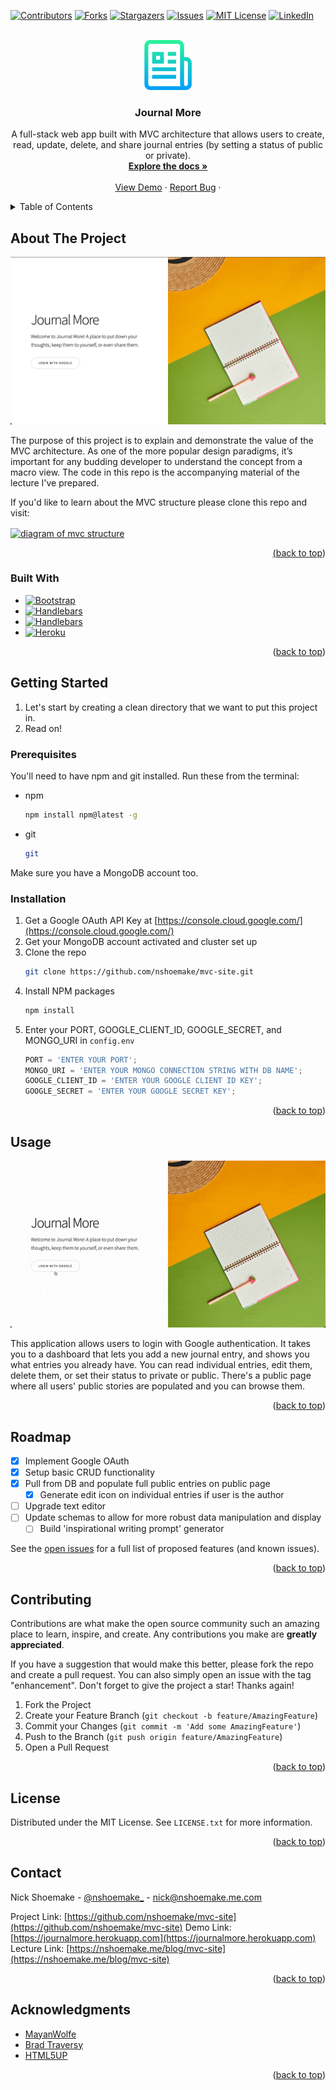 <a name="readme-top"></a>

[![Contributors][contributors-shield]][contributors-url]
[![Forks][forks-shield]][forks-url]
[![Stargazers][stars-shield]][stars-url]
[![Issues][issues-shield]][issues-url]
[![MIT License][license-shield]][license-url]
[![LinkedIn][linkedin-shield]][linkedin-url]



<!-- PROJECT LOGO -->
<br />
<div align="center">
  <a href="https://github.com/nshoemake/mvc-site">
    <img src="images/logo.png" alt="Logo" width="80" height="80">
  </a>

<h3 align="center">Journal More</h3>

  <p align="center">
    A full-stack web app built with MVC architecture that allows users to create, read, update, delete, and share journal entries (by setting a status of public or private).
    <br />
    <a href="https://github.com/nshoemake/mvc-site"><strong>Explore the docs »</strong></a>
    <br />
    <br />
    <a href="http://journalmore.herokuapp.com/">View Demo</a>
    ·
    <a href="https://github.com/nshoemake/mvc-site/issues">Report Bug</a>
    ·
  </p>

</div>

<!-- TABLE OF CONTENTS -->
<details>
  <summary>Table of Contents</summary>
  <ol>
    <li>
      <a href="#about-the-project">About The Project</a>
      <ul>
        <li><a href="#built-with">Built With</a></li>
      </ul>
    </li>
    <li>
      <a href="#getting-started">Getting Started</a>
      <ul>
        <li><a href="#prerequisites">Prerequisites</a></li>
        <li><a href="#installation">Installation</a></li>
      </ul>
    </li>
    <li><a href="#usage">Usage</a></li>
    <li><a href="#roadmap">Roadmap</a></li>
    <li><a href="#contributing">Contributing</a></li>
    <li><a href="#license">License</a></li>
    <li><a href="#contact">Contact</a></li>
    <li><a href="#acknowledgments">Acknowledgments</a></li>
  </ol>
</details>

<!-- ABOUT THE PROJECT -->
## About The Project

[![Product Name Screen Shot][product-screenshot]](http://journalmore.herokuapp.com/)

The purpose of this project is to explain and demonstrate the value of the MVC architecture. As one of the more popular design paradigms, it’s important for any budding developer to understand the concept from a macro view. The code in this repo is the accompanying material of the lecture I've prepared.

If you'd like to learn about the MVC structure please clone this repo and visit: <a href="https://nshoemake.me/blog/mvc-site">


<img align="center" src="https://www.ma-no.org/cache/galleries/contents-2002/router-mvc-db.svg.png" alt="diagram of mvc structure">

<p align="right">(<a href="#readme-top">back to top</a>)</p>



### Built With

* [![Bootstrap][Bootstrap.com]][Bootstrap-url]
* [![Handlebars][Handlebarsjs-shield]][Handlebars-url]
* [![Handlebars][Express-shield]][Express-url]
* [![Heroku][Heroku-shield]][Heroku-url]



<p align="right">(<a href="#readme-top">back to top</a>)</p>



<!-- GETTING STARTED -->
## Getting Started

1. Let's start by creating a clean directory that we want to put this project in.
2. Read on!


### Prerequisites

You'll need to have npm and git installed. Run these from the terminal:
* npm
  ```sh
  npm install npm@latest -g
  ```
* git
  ```sh
  git
  ```

Make sure you have a MongoDB account too.

### Installation

1. Get a Google OAuth API Key at [https://console.cloud.google.com/](https://console.cloud.google.com/)
2. Get your MongoDB account activated and cluster set up
3. Clone the repo
   ```sh
   git clone https://github.com/nshoemake/mvc-site.git
   ```
3. Install NPM packages
   ```sh
   npm install
   ```
4. Enter your PORT, GOOGLE_CLIENT_ID, GOOGLE_SECRET, and MONGO_URI in `config.env`
   ```js
   PORT = 'ENTER YOUR PORT';
   MONGO_URI = 'ENTER YOUR MONGO CONNECTION STRING WITH DB NAME';
   GOOGLE_CLIENT_ID = 'ENTER YOUR GOOGLE CLIENT ID KEY';
   GOOGLE_SECRET = 'ENTER YOUR GOOGLE SECRET KEY';
   ```

<p align="right">(<a href="#readme-top">back to top</a>)</p>



<!-- USAGE EXAMPLES -->
## Usage

![journalmore-demo](images/journalmore-demo.gif)

This application allows users to login with Google authentication. It takes you to a dashboard that lets you add a new journal entry, and shows you what entries you already have. You can read individual entries, edit them, delete them, or set their status to private or public. There's a public page where all users' public stories are populated and you can browse them. 

<p align="right">(<a href="#readme-top">back to top</a>)</p>



<!-- ROADMAP -->
## Roadmap

- [X] Implement Google OAuth
- [X] Setup basic CRUD functionality
- [X] Pull from DB and populate full public entries on public page
    - [X] Generate edit icon on individual entries if user is the author
- [ ] Upgrade text editor
- [ ] Update schemas to allow for more robust data manipulation and display
    - [ ] Build 'inspirational writing prompt' generator

See the [open issues](https://github.com/nshoemake/mvc-site/issues) for a full list of proposed features (and known issues).

<p align="right">(<a href="#readme-top">back to top</a>)</p>



<!-- CONTRIBUTING -->
## Contributing

Contributions are what make the open source community such an amazing place to learn, inspire, and create. Any contributions you make are **greatly appreciated**.

If you have a suggestion that would make this better, please fork the repo and create a pull request. You can also simply open an issue with the tag "enhancement".
Don't forget to give the project a star! Thanks again!

1. Fork the Project
2. Create your Feature Branch (`git checkout -b feature/AmazingFeature`)
3. Commit your Changes (`git commit -m 'Add some AmazingFeature'`)
4. Push to the Branch (`git push origin feature/AmazingFeature`)
5. Open a Pull Request

<p align="right">(<a href="#readme-top">back to top</a>)</p>



<!-- LICENSE -->
## License

Distributed under the MIT License. See `LICENSE.txt` for more information.

<p align="right">(<a href="#readme-top">back to top</a>)</p>



<!-- CONTACT -->
## Contact

Nick Shoemake - [@nshoemake_](https://twitter.com/nshoemake_) - nick@nshoemake.me.com

Project Link: [https://github.com/nshoemake/mvc-site](https://github.com/nshoemake/mvc-site)
Demo Link: [https://journalmore.herokuapp.com](https://journalmore.herokuapp.com)
Lecture Link: [https://nshoemake.me/blog/mvc-site](https://nshoemake.me/blog/mvc-site)

<p align="right">(<a href="#readme-top">back to top</a>)</p>



<!-- ACKNOWLEDGMENTS -->
## Acknowledgments

* [MayanWolfe](https://github.com/Mayanwolfe)
* [Brad Traversy](https://github.com/bradtraversy)
* [HTML5UP](https://html5up.net/)

<p align="right">(<a href="#readme-top">back to top</a>)</p>



<!-- MARKDOWN LINKS & IMAGES -->
<!-- https://www.markdownguide.org/basic-syntax/#reference-style-links -->
[contributors-shield]: https://img.shields.io/github/contributors/nshoemake/mvc-site.svg?style=for-the-badge
[contributors-url]: https://github.com/nshoemake/mvc-site/graphs/contributors
[forks-shield]: https://img.shields.io/github/forks/nshoemake/mvc-site.svg?style=for-the-badge
[forks-url]: https://github.com/nshoemake/mvc-site/network/members
[stars-shield]: https://img.shields.io/github/stars/nshoemake/mvc-site.svg?style=for-the-badge
[stars-url]: https://github.com/nshoemake/mvc-site/stargazers
[issues-shield]: https://img.shields.io/github/issues/nshoemake/mvc-site.svg?style=for-the-badge
[issues-url]: https://github.com/nshoemake/mvc-site/issues
[license-shield]: https://img.shields.io/github/license/nshoemake/mvc-site.svg?style=for-the-badge
[license-url]: https://github.com/nshoemake/mvc-site/blob/master/LICENSE.txt
[linkedin-shield]: https://img.shields.io/badge/-LinkedIn-black.svg?style=for-the-badge&logo=linkedin&colorB=555
[linkedin-url]: https://linkedin.com/in/nshoemake
[product-screenshot]: images/screenshot.png
[Next.js]: https://img.shields.io/badge/next.js-000000?style=for-the-badge&logo=nextdotjs&logoColor=white
[Next-url]: https://nextjs.org/
[React.js]: https://img.shields.io/badge/React-20232A?style=for-the-badge&logo=react&logoColor=61DAFB
[React-url]: https://reactjs.org/
[Vue.js]: https://img.shields.io/badge/Vue.js-35495E?style=for-the-badge&logo=vuedotjs&logoColor=4FC08D
[Vue-url]: https://vuejs.org/
[Angular.io]: https://img.shields.io/badge/Angular-DD0031?style=for-the-badge&logo=angular&logoColor=white
[Angular-url]: https://angular.io/
[Svelte.dev]: https://img.shields.io/badge/Svelte-4A4A55?style=for-the-badge&logo=svelte&logoColor=FF3E00
[Svelte-url]: https://svelte.dev/
[Laravel.com]: https://img.shields.io/badge/Laravel-FF2D20?style=for-the-badge&logo=laravel&logoColor=white
[Laravel-url]: https://laravel.com
[Bootstrap.com]: https://img.shields.io/badge/Bootstrap-563D7C?style=for-the-badge&logo=bootstrap&logoColor=white
[Bootstrap-url]: https://getbootstrap.com
[JQuery.com]: https://img.shields.io/badge/jQuery-0769AD?style=for-the-badge&logo=jquery&logoColor=white
[JQuery-url]: https://jquery.com 
[Handlebarsjs-shield]: https://img.shields.io/badge/Handlebars.js-f0772b?style=for-the-badge&logo=handlebarsdotjs&logoColor=black
[Handlebars-url]: https://handlebarsjs.com/
[Heroku-shield]: https://img.shields.io/badge/Heroku-430098?style=for-the-badge&logo=heroku&logoColor=white
[Heroku-url]: https://heroku.com
[Express-shield]: https://img.shields.io/badge/Express.js-000000?style=for-the-badge&logo=express&logoColor=white
[Express-url]: https://expressjs.com
[MongoDB-shield]: https://img.shields.io/badge/MongoDB-4EA94B?style=for-the-badge&logo=mongodb&logoColor=white
[MongoDB-url]: https://mongodb.com